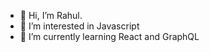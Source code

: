 - 👋 Hi, I’m Rahul.
- 👀 I’m interested in Javascript
- 🌱 I’m currently learning React and GraphQL
<!--- - 💞️ I’m looking to collaborate on --->
<!--- - 📫 How to reach me ... --->

<!---
DevTMK/DevTMK is a ✨ special ✨ repository because its `README.md` (this file) appears on your GitHub profile.
You can click the Preview link to take a look at your changes.
--->
